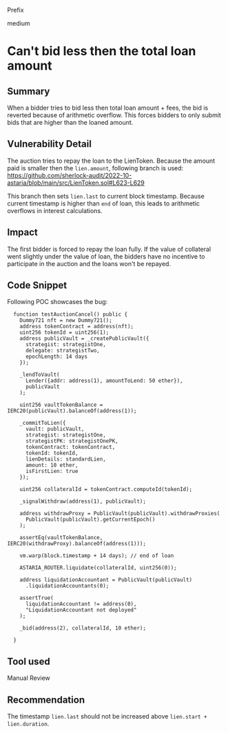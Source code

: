 Prefix

medium

# Can't bid less then the total loan amount

## Summary

When a bidder tries to bid less then total loan amount + fees, the bid is reverted because of arithmetic overflow. This forces bidders to only submit bids that are higher than the loaned amount.

## Vulnerability Detail
The auction tries to repay the loan to the LienToken. Because the amount paid is smaller then the `lien.amount`, following branch is used:
https://github.com/sherlock-audit/2022-10-astaria/blob/main/src/LienToken.sol#L623-L629

This branch then sets `lien.last` to current block timestamp. Because current timestamp is higher than `end` of loan, this leads to arithmetic overflows in interest calculations.

## Impact
The first bidder is forced to repay the loan fully. If the value of collateral went slightly under the value of loan, the bidders have no incentive to participate in the auction and the loans won't be repayed.

## Code Snippet
Following POC showcases the bug:
```solidity
  function testAuctionCancel() public {
    Dummy721 nft = new Dummy721();
    address tokenContract = address(nft);
    uint256 tokenId = uint256(1);
    address publicVault = _createPublicVault({
      strategist: strategistOne,
      delegate: strategistTwo,
      epochLength: 14 days
    });

    _lendToVault(
      Lender({addr: address(1), amountToLend: 50 ether}),
      publicVault
    );

    uint256 vaultTokenBalance = IERC20(publicVault).balanceOf(address(1));

    _commitToLien({
      vault: publicVault,
      strategist: strategistOne,
      strategistPK: strategistOnePK,
      tokenContract: tokenContract,
      tokenId: tokenId,
      lienDetails: standardLien,
      amount: 10 ether,
      isFirstLien: true
    });

    uint256 collateralId = tokenContract.computeId(tokenId);

    _signalWithdraw(address(1), publicVault);

    address withdrawProxy = PublicVault(publicVault).withdrawProxies(
      PublicVault(publicVault).getCurrentEpoch()
    );

    assertEq(vaultTokenBalance, IERC20(withdrawProxy).balanceOf(address(1)));

    vm.warp(block.timestamp + 14 days); // end of loan

    ASTARIA_ROUTER.liquidate(collateralId, uint256(0));

    address liquidationAccountant = PublicVault(publicVault)
      .liquidationAccountants(0);

    assertTrue(
      liquidationAccountant != address(0),
      "LiquidationAccountant not deployed"
    );

    _bid(address(2), collateralId, 10 ether);

  }
```
## Tool used

Manual Review

## Recommendation

The timestamp `lien.last` should not be increased above `lien.start + lien.duration`.